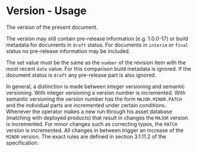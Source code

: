 # Version - Usage

The version of the present document.

The version may still contain pre-release information (e.g. 1.0.0-17) or build metadata for documents in `draft` status.
For documents in `interim` or `final` status no pre-release information may be included.

The set value must be the same as the `number` of the revision item with the most recent `date` value.
For this comparison build metadata is ignored.
If the document status is `draft` any pre-release part is also ignored.

In general, a distinction is made between integer versioning and semantic versioning.
With integer versioning a version number is incremented.
With semantic versioning the version number has the form `MAJOR.MINOR.PATCH` and the individual parts are incremented under certain conditions.
Whenever the operator makes a new run through his asset database (matching with deployed products) that result in changes the `MAJOR` version is incremented.
For minor changes such as correcting typos, the `PATCH` version is incremented.
All changes in between trigger an increase of the `MINOR` version.
The exact rules are defined in section 3.1.11.2 of the specification.
